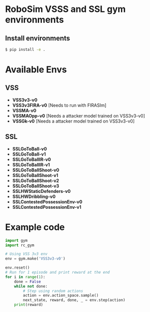 # RoboSim VSSS and SSL gym environments

## Install environments

```bash
$ pip install -e .
```
# Available Envs
## VSS
- **VSS3v3-v0**
- **VSS3v3FIRA-v0** [Needs to run with FIRASIm]
- **VSSMA-v0**
- **VSSMAOpp-v0** [Needs a attacker model trained on VSS3v3-v0]
- **VSSGk-v0** [Needs a attacker model trained on VSS3v3-v0]
## SSL
- **SSLGoToBall-v0**
- **SSLGoToBall-v1**
- **SSLGoToBallIR-v0**
- **SSLGoToBallIR-v1**
- **SSLGoToBallShoot-v0**
- **SSLGoToBallShoot-v1**
- **SSLGoToBallShoot-v2**
- **SSLGoToBallShoot-v3**
- **SSLHWStaticDefenders-v0**
- **SSLHWDribbling-v0**
- **SSLContestedPossessionEnv-v0**
- **SSLContestedPossessionEnv-v1**

# Example code
```python
import gym
import rc_gym

# Using VSS 3v3 env
env = gym.make('VSS3v3-v0')

env.reset()
# Run for 1 episode and print reward at the end
for i in range(1):
    done = False
    while not done:
        # Step using random actions
        action = env.action_space.sample()
        next_state, reward, done, _ = env.step(action)
    print(reward)
```
